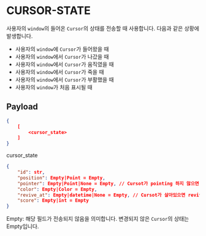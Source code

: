# CURSOR-STATE

사용자의 `window`의 들어온 `Cursor`의 상태를 전송할 때 사용합니다.
다음과 같은 상황에 발생합니다.
- 사용자의 `window`에 `Cursor`가 들어왔을 때
- 사용자의 `window`에서 `Cursor`가 나갔을 때
- 사용자의 `window`에서 `Cursor`가 움직였을 때
- 사용자의 `window`에서 `Cursor`가 죽을 때
- 사용자의 `window`에서 `Cursor`가 부활했을 때
- 사용자의 `window`가 처음 표시될 때

## Payload
```json
{
    [
        <cursor_state>
    ]
}
```

cursor_state
```json
{
    "id": str,
    "position": Empty|Point = Empty,
    "pointer": Empty|Point|None = Empty, // Cursot가 pointing 하지 않으면 Pointer는 None일 수 있습니다
    "color": Empty|Color = Empty,
    "revive_at": Empty|datetime|None = Empty, // Cursot가 살아있으면 revive_at는 None일 수 있습니다
    "score": Empty|int = Empty
}
```
Empty: 해당 필드가 전송되지 않음을 의미합니다.
변경되지 않은 `Cursor`의 상태는 Empty입니다.